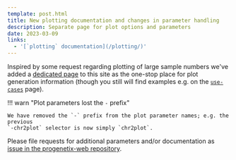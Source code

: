 ```yaml
---
template: post.html
title: New plotting documentation and changes in parameter handling
description: Separate page for plot options and parameters
date: 2023-03-09
links:
  - '[`plotting` documentation](/plotting/)'
---
```


Inspired by some request regarding plotting of large sample numbers we've added
a [dedicated page](/plotting/) to this site as the one-stop place for plot generation
information (though you still will find examples e.g. on the [`use-cases`](/use-cases/) page).

!!! warn "Plot parameters lost the `-` prefix"

    We have removed the `-` prefix from the plot parameter names; e.g. the previous
    `-chr2plot` selector is now simply `chr2plot`. 

<!--more-->

Please file requests for additional parameters and/or documentation as [issue in the progenetix-web repository](https://github.com/progenetix/progenetix-web/issues).
